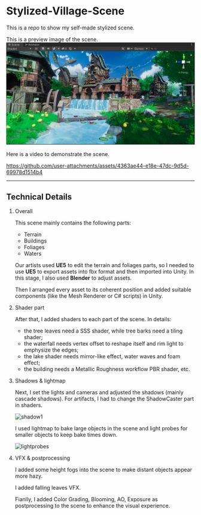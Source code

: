 # Stylized-Village-Scene

This is a repo to show my self-made stylized scene.

This is a preview image of the scene.
![image](https://raw.githubusercontent.com/Miracller/Stylized-Village-Scene/refs/heads/main/preview1.png)


Here is a video to demonstrate the scene.

https://github.com/user-attachments/assets/4363ae44-e18e-47dc-9d5d-69978d1514b4

---

## Technical Details

 1. Overall
    
    This scene mainly contains the following parts:
    - Terrain
    - Buildings
    - Foliages
    - Waters
      
    Our artists used **UE5** to edit the terrain and foliages parts, so I needed to use **UE5** to export assets into fbx format and then imported into Unity. In this stage, I also used **Blender** to adjust assets.

    Then I arranged every asset to its coherent position and added suitable components (like the Mesh Renderer or C# scripts) in Unity.

2. Shader part
   
     After that, I added shaders to each part of the scene. In details:
    - the tree leaves need a SSS shader, while tree barks need a tiling shader;
    - the waterfall needs vertex offset to reshape itself and rim light to emphysize the edges;
    - the lake shader needs mirror-like effect, water waves and foam effect;
    - the building needs a Metallic Roughness workflow PBR shader, etc.

4. Shadows & lightmap
   
    Next, I set the lights and cameras and adjusted the shadows (mainly cascade shadows). For artifacts, I had to change the ShadowCaster part in shaders.
   
    ![shadow1](https://github.com/user-attachments/assets/3a651040-b19e-4290-9718-33e2f35621a2)


    I used lightmap to bake large objects in the scene and light probes for smaller objects to keep bake times down.
   
    ![lightprobes](https://github.com/user-attachments/assets/98041260-8352-46f8-9fbe-eba570e8e503)

  
6. VFX & postprocessing

   I added some height fogs into the scene to make distant objects appear more hazy.

   I added falling leaves VFX.

   Fianlly, I added Color Grading, Blooming, AO, Exposure as postprocessing to the scene to enhance the visual experience.
   

    
    
    


